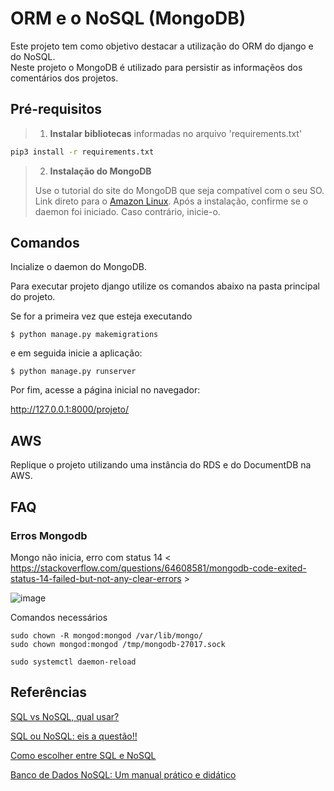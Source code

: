 # ORM e o NoSQL (MongoDB)

Este projeto tem como objetivo destacar a utilização do ORM do django e do NoSQL. 
<br>
Neste projeto o MongoDB é utilizado para persistir as informaçẽos dos comentários dos projetos.


## Pré-requisitos

> 1. **Instalar bibliotecas** informadas no arquivo 'requirements.txt' 

```bash
pip3 install -r requirements.txt
```

> 2. **Instalação do MongoDB**
> 
> Use o tutorial do site do MongoDB que seja compatível com o seu SO. 
> Link direto para o [Amazon Linux](https://docs.mongodb.com/manual/tutorial/install-mongodb-on-amazon/). 
> Após a instalação, confirme se o daemon foi iniciado. Caso contrário, inicie-o. 


## Comandos

Incialize o daemon do MongoDB. 

Para executar projeto django utilize os comandos abaixo na pasta principal do projeto.

Se for a primeira vez que esteja executando 
```
$ python manage.py makemigrations
```

e em seguida inicie a aplicação:
```
$ python manage.py runserver
```

Por fim, acesse a página inicial no navegador: 

http://127.0.0.1:8000/projeto/


## AWS

Replique o projeto utilizando uma instância do RDS e do DocumentDB na AWS.


## FAQ

### Erros Mongodb
Mongo não inicia, erro com status 14 < https://stackoverflow.com/questions/64608581/mongodb-code-exited-status-14-failed-but-not-any-clear-errors > 

![image](https://user-images.githubusercontent.com/276077/140451154-46459ade-85d0-4839-b24a-dca3c28df0d3.png)

Comandos necessários

```
sudo chown -R mongod:mongod /var/lib/mongo/
sudo chown mongod:mongod /tmp/mongodb-27017.sock

sudo systemctl daemon-reload
```

## Referências 
[SQL vs NoSQL, qual usar?
](https://www.treinaweb.com.br/blog/sql-vs-nosql-qual-usar#:~:text=O%20NoSQL%20%C3%A9%20mais%20indicado,flex%C3%ADvel%20no%20suporte%20de%20dados.)

[SQL ou NoSQL: eis a questão!!
](https://imasters.com.br/banco-de-dados/sql-ou-nosql-eis-a-questao)

[Como escolher entre SQL e NoSQL](https://pt.stackoverflow.com/questions/122452/como-escolher-entre-nosql-e-sql)

[Banco de Dados NoSQL: Um manual prático e didático](https://blog.geekhunter.com.br/banco-de-dados-nosql-um-manual-pratico-e-didatico/)
